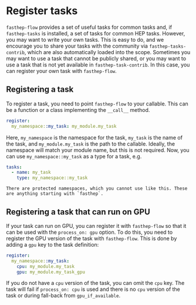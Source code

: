 # Register tasks

`fasthep-flow` provides a set of useful tasks for common tasks and, if
`fasthep-tasks` is installed, a set of tasks for common HEP tasks. However, you
may want to write your own tasks. This is easy to do, and we encourage you to
share your tasks with the community via `fasthep-tasks-contrib`, which are also
automatically loaded into the scope. Sometimes you may want to use a task that
cannot be publicly shared, or you may want to use a task that is not yet
available in `fasthep-task-contrib`. In this case, you can register your own
task with `fasthep-flow`.

## Registering a task

To register a task, you need to point `fasthep-flow` to your callable. This can
be a function or a class implementing the `__call__` method.

```yaml
register:
  my_namespace::my_task: my_module.my_task
```

Here, `my_namespace` is the namespace for the task, `my_task` is the name of the
task, and `my_module.my_task` is the path to the callable. Ideally, the
namespace will match your module name, but this is not required. Now, you can
use `my_namespace::my_task` as a type for a task, e.g.

```yaml
tasks:
  - name: my_task
    type: my_namespace::my_task
```

```{note}
There are protected namespaces, which you cannot use like this. These are anything starting with `fasthep`.
```

## Registering a task that can run on GPU

If your task can run on GPU, you can register it with `fasthep-flow` so that it
can be used with the `process_on: gpu` option. To do this, you need to register
the GPU version of the task with `fasthep-flow`. This is done by adding a `gpu`
key to the task definition:

```yaml
register:
  my_namespace::my_task:
    cpu: my_module.my_task
    gpu: my_module.my_task_gpu
```

If you do not have a `cpu` version of the task, you can omit the `cpu` key. The
task will fail if `process_on: cpu` is used and there is no `cpu` version of the
task or during fall-back from `gpu_if_available`.
